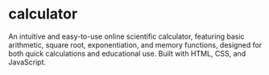# calculator
An intuitive and easy-to-use online scientific calculator, featuring basic arithmetic, square root, exponentiation, and memory functions, designed for both quick calculations and educational use. Built with HTML, CSS, and JavaScript.
